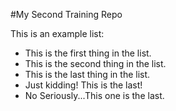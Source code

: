 #My Second Training Repo

This is an example list:
* This is the first thing in the list.
* This is the second thing in the list.
* This is the last thing in the list.
* Just kidding! This is the last!
* No Seriously...This one is the last.